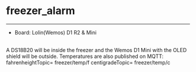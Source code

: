 # freezer_alarm
---

- Board: Lolin(Wemos) D1 R2 & Mini
<br>
A DS18B20 will be inside the freezer and the Wemos D1 Mini with the OLED shield will be outside.
Temperatures are also published on MQTT:
  fahrenheightTopic= freezer/temp/f
  centigradeTopic= freezer/temp/c
